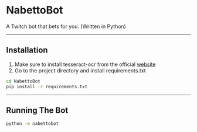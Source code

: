 # NabettoBot

A Twitch bot that bets for you. (Written in Python)

****

## Installation

 1. Make sure to install tesseract-ocr from the official [website](https://github.com/tesseract-ocr/tesseract/wiki/Downloads)
 2. Go to the project directory and install requirements.txt

```cmd
cd NabettoBot
pip install -r requirements.txt
```

****

## Running The Bot

```cmd
python -m nabettobot
```
